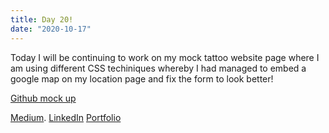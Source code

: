 ```yaml
---
title: Day 20!
date: "2020-10-17"
---
```


Today I will be continuing to work on my mock tattoo website page where I am using different  CSS techiniques whereby I had managed to embed a google map on my location page and fix the form to look better!

[Github mock up](https://github.com/jokale/mock-up)




[Medium](https://medium.com/@kalemajoanna).
[LinkedIn](https://www.linkedin.com/in/joanna-e-kalema-a5a5b4136/)
[Portfolio](https://joannathedeveloper.netlify.app/)
